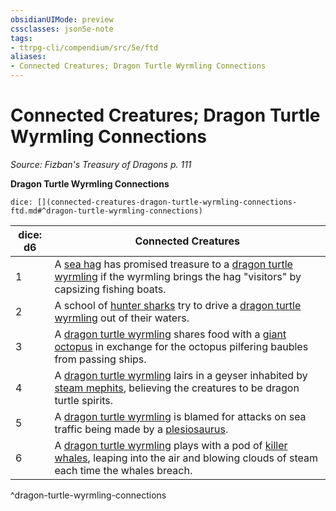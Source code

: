 ```yaml
---
obsidianUIMode: preview
cssclasses: json5e-note
tags:
- ttrpg-cli/compendium/src/5e/ftd
aliases:
- Connected Creatures; Dragon Turtle Wyrmling Connections
---
```

# Connected Creatures; Dragon Turtle Wyrmling Connections
*Source: Fizban's Treasury of Dragons p. 111* 

**Dragon Turtle Wyrmling Connections**

`dice: [](connected-creatures-dragon-turtle-wyrmling-connections-ftd.md#^dragon-turtle-wyrmling-connections)`

| dice: d6 | Connected Creatures |
|----------|---------------------|
| 1 | A [sea hag](/3-Mechanics/CLI/Compendium/bestiary/fey/sea-hag.md) has promised treasure to a [dragon turtle wyrmling](/3-Mechanics/CLI/Compendium/bestiary/dragon/dragon-turtle-wyrmling-ftd.md) if the wyrmling brings the hag "visitors" by capsizing fishing boats. |
| 2 | A school of [hunter sharks](/3-Mechanics/CLI/Compendium/bestiary/beast/hunter-shark.md) try to drive a [dragon turtle wyrmling](/3-Mechanics/CLI/Compendium/bestiary/dragon/dragon-turtle-wyrmling-ftd.md) out of their waters. |
| 3 | A [dragon turtle wyrmling](/3-Mechanics/CLI/Compendium/bestiary/dragon/dragon-turtle-wyrmling-ftd.md) shares food with a [giant octopus](/3-Mechanics/CLI/Compendium/bestiary/beast/giant-octopus.md) in exchange for the octopus pilfering baubles from passing ships. |
| 4 | A [dragon turtle wyrmling](/3-Mechanics/CLI/Compendium/bestiary/dragon/dragon-turtle-wyrmling-ftd.md) lairs in a geyser inhabited by [steam mephits](/3-Mechanics/CLI/Compendium/bestiary/elemental/steam-mephit.md), believing the creatures to be dragon turtle spirits. |
| 5 | A [dragon turtle wyrmling](/3-Mechanics/CLI/Compendium/bestiary/dragon/dragon-turtle-wyrmling-ftd.md) is blamed for attacks on sea traffic being made by a [plesiosaurus](/3-Mechanics/CLI/Compendium/bestiary/beast/plesiosaurus.md). |
| 6 | A [dragon turtle wyrmling](/3-Mechanics/CLI/Compendium/bestiary/dragon/dragon-turtle-wyrmling-ftd.md) plays with a pod of [killer whales](/3-Mechanics/CLI/Compendium/bestiary/beast/killer-whale.md), leaping into the air and blowing clouds of steam each time the whales breach. |
^dragon-turtle-wyrmling-connections